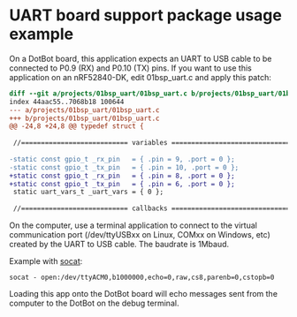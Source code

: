 # UART board support package usage example

On a DotBot board, this application expects an UART to USB cable to be
connected to P0.9 (RX) and P0.10 (TX) pins. If you want to use this application
on an nRF52840-DK, edit 01bsp_uart.c and apply this patch:
```diff
diff --git a/projects/01bsp_uart/01bsp_uart.c b/projects/01bsp_uart/01bsp_uart.c
index 44aac55..7068b18 100644
--- a/projects/01bsp_uart/01bsp_uart.c
+++ b/projects/01bsp_uart/01bsp_uart.c
@@ -24,8 +24,8 @@ typedef struct {
 
 //=========================== variables ========================================
 
-static const gpio_t _rx_pin   = { .pin = 9, .port = 0 };
-static const gpio_t _tx_pin   = { .pin = 10, .port = 0 };
+static const gpio_t _rx_pin   = { .pin = 8, .port = 0 };
+static const gpio_t _tx_pin   = { .pin = 6, .port = 0 };
 static uart_vars_t _uart_vars = { 0 };
 
 //=========================== callbacks ========================================
```

On the computer, use a terminal application to connect to the virtual communication
port (/dev/ttyUSBxx on Linux, COMxx on Windows, etc) created by the UART to USB
cable. The baudrate is 1Mbaud.

Example with [socat](http://www.dest-unreach.org/socat):

```
socat - open:/dev/ttyACM0,b1000000,echo=0,raw,cs8,parenb=0,cstopb=0
```

Loading this app onto the DotBot board will echo messages sent from the
computer to the DotBot on the debug terminal.
